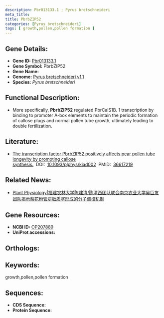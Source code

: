 ```yaml
---
description: Pbr013133.1 ; Pyrus bretschneideri
meta_title:
title: PbrbZIP52
categories: [Pyrus bretschneideri]
tags: [ growth,pollen,pollen formation ]
---
```


## Gene Details:
- **Gene ID:**	[Pbr013133.1]()
- **Gene Symbol:** PbrbZIP52
- **Gene Name:** 
- **Genome:** [Pyrus bretschneideri v1.1]()
- **Species:** *Pyrus bretschneideri*

## Functional Description:
   - More specifically, **PbrbZIP52** regulated PbrCalS1B. 1 transcription by binding to promoter A-box elements to maintain the periodic formation of callose plugs and normal pollen tube growth, ultimately leading to double fertilization.

## Literature:
   - [The transcription factor PbrbZIP52 positively affects pear pollen tube longevity by promoting callose synthesis.]( https://academic.oup.com/plphys/article/191/3/1734/6973028?login=true#supplementary-data)&nbsp;&nbsp;DOI:&nbsp;&nbsp;[10.1093/plphys/kiad002](https://academic.oup.com/plphys/article/191/3/1734/6973028?login=true#supplementary-data)&nbsp;&nbsp;PMID:&nbsp;&nbsp;[36617219](https://pubmed.ncbi.nlm.nih.gov/36617219/)

## Related News:
   - [Plant Physiology|福建农林大学陈建清/陈清西团队联合南京农业大学吴巨友团队揭示梨花粉管胼胝质塞形成的分子调控机制](https://mp.weixin.qq.com/s?__biz=Mzg3MDEwNDEyMg==&mid=2247543781&idx=5&sn=d7e77412a08bb5340128391872904224&chksm=ce9086b0f9e70fa69d5ac9dd9202f8acb078cc7a23e7853f8e9f7ae65349d3184d390f5a7454&scene=27#wechat_redirect)

## Gene Resources:
- **NCBI ID:** [OP207889](https://www.ncbi.nlm.nih.gov/gene/?term=OP207889)
- **UniProt accessions:** [](https://www.uniprot.org/uniprotkb//entry)

## Orthologs:


## Keywords:
growth,pollen,pollen formation

## Sequences:
- **CDS Sequence:**
- **Protein Sequence:**
